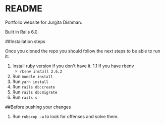 # README

Portfolio website for Jurgita Dishman.

Built in Rails 6.0.

##Installation steps

Once you cloned the repo you should follow the next steps to be able to run it:
1. Install ruby version if you don't have it.
  1.1 If you have rbenv
    - `rbenv install 2.6.2`
2. Run `bundle install`
3. Run `yarn install`
4. Run `rails db:create`
5. Run `rails db:migrate`
6. Run `rails s`

##Before pushing your changes
1. Run `rubocop -a` to look for offenses and solve them.
